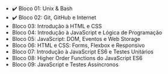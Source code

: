 - :heavy_check_mark: Bloco 01: Unix & Bash
- :heavy_check_mark: Bloco 02: Git, GitHub e Internet
- <!--:heavy_check_mark:--> Bloco 03: Introdução à HTML e CSS
- <!--:heavy_check_mark:--> Bloco 04: Introdução à JavaScript e Lógica de Programação
- <!--:heavy_check_mark:--> Bloco 05: JavaScript: DOM, Eventos e Web Storage
- <!--:heavy_check_mark:--> Bloco 06: HTML e CSS: Forms, Flexbox e Responsivo
- <!--:heavy_check_mark:--> Bloco 07: Introdução à JavaScript ES6 e Testes Unitários
- <!--:heavy_check_mark:--> Bloco 08: Higher Order Functions do JavaScript ES6 
- <!--:heavy_check_mark:--> Bloco 09: JavaScript e Testes Assíncronos